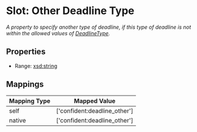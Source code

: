 # Slot: Other Deadline Type
_A property to specify another type of deadline, if this type of deadline is not within the allowed values of [DeadlineType](DeadlineType.md)._



<!-- no inheritance hierarchy -->


## Properties

 * Range: [xsd:string](http://www.w3.org/2001/XMLSchema#string)



## Mappings

| Mapping Type | Mapped Value |
| ---  | ---  |
| self | ['confident:deadline_other'] |
| native | ['confident:deadline_other'] |






